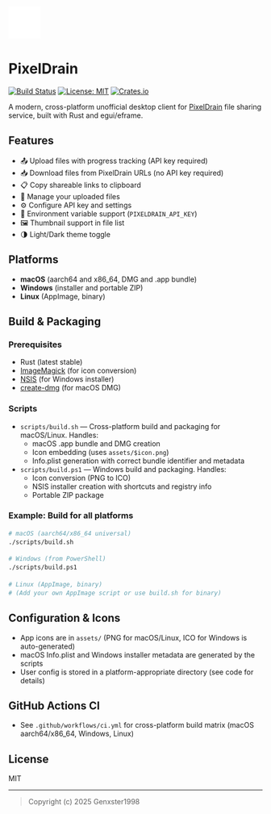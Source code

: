 <div align="left">
  <img src="assets/dark-icon.png" alt="PixelDrain Dark Icon" width="64" />
</div>

# PixelDrain
[![Build Status](https://github.com/Genxster1998/Pixeldrain-Rust/actions/workflows/ci.yml/badge.svg)](https://github.com/Genxster1998/Pixeldrain-Rust/actions)
[![License: MIT](https://img.shields.io/badge/License-MIT-green.svg)](LICENSE)
[![Crates.io](https://img.shields.io/crates/v/pixeldrain.svg?label=crates.io)](https://crates.io/crates/pixeldrain)

A modern, cross-platform unofficial desktop client for [PixelDrain](https://pixeldrain.com) file sharing service, built with Rust and egui/eframe.

## Features
- 📤 Upload files with progress tracking (API key required)
- 📥 Download files from PixelDrain URLs (no API key required)
- 📋 Copy shareable links to clipboard
- 📁 Manage your uploaded files
- ⚙ Configure API key and settings
- 🔑 Environment variable support (`PIXELDRAIN_API_KEY`)
- 🖼 Thumbnail support in file list
- 🌗 Light/Dark theme toggle

## Platforms
- **macOS** (aarch64 and x86_64, DMG and .app bundle)
- **Windows** (installer and portable ZIP)
- **Linux** (AppImage, binary)

## Build & Packaging

### Prerequisites
- Rust (latest stable)
- [ImageMagick](https://imagemagick.org) (for icon conversion)
- [NSIS](https://nsis.sourceforge.io/) (for Windows installer)
- [create-dmg](https://github.com/create-dmg/create-dmg) (for macOS DMG)

### Scripts
- `scripts/build.sh` — Cross-platform build and packaging for macOS/Linux. Handles:
  - macOS .app bundle and DMG creation
  - Icon embedding (uses `assets/$icon.png`)
  - Info.plist generation with correct bundle identifier and metadata
- `scripts/build.ps1` — Windows build and packaging. Handles:
  - Icon conversion (PNG to ICO)
  - NSIS installer creation with shortcuts and registry info
  - Portable ZIP package

### Example: Build for all platforms
```sh
# macOS (aarch64/x86_64 universal)
./scripts/build.sh

# Windows (from PowerShell)
./scripts/build.ps1

# Linux (AppImage, binary)
# (Add your own AppImage script or use build.sh for binary)
```

## Configuration & Icons
- App icons are in `assets/` (PNG for macOS/Linux, ICO for Windows is auto-generated)
- macOS Info.plist and Windows installer metadata are generated by the scripts
- User config is stored in a platform-appropriate directory (see code for details)

## GitHub Actions CI
- See `.github/workflows/ci.yml` for cross-platform build matrix (macOS aarch64/x86_64, Windows, Linux)

## License
MIT

---

> Copyright (c) 2025 Genxster1998 